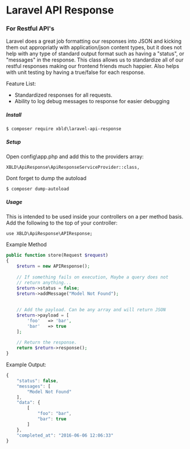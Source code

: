 # Laravel API Response
### For Restful API's

Laravel does a great job formatting our responses into JSON and kicking them out appropriatly with application/json content types, but it does not help with any type of standard output format such as having a "status", or "messages" in the response. This class allows us to standardize all of our restful responses making our frontend friends much happier. Also helps with unit testing by having a true/false for each response.

Feature List:

 * Standardized responses for all requests.
 * Ability to log debug messages to response for easier debugging


##### Install
````
$ composer require xbld\laravel-api-response
````

##### Setup
Open config\app.php and add this to the providers array:
````
XBLD\ApiResponse\ApiResponseServiceProvider::class,
````
Dont forget to dump the autoload
````
$ composer dump-autoload
````

##### Usage

This is intended to be used inside your controllers on a per method basis. Add the following to the top of your controller:
````
use XBLD\ApiResponse\APIResponse;
````

Example Method
````php
public function store(Request $request)
{
	$return = new APIResponse();
    
    // If something fails on execution, Maybe a query does not
    // return anything...
    $return->status = false;
    $return->addMessage("Model Not Found");
    
    
    // Add the payload. Can be any array and will return JSON
    $return->payload = [
    	'foo'	=> 'bar',
        'bar'	=> true
    ];
    
    // Return the response.
    return $return->response();
}
````

Example Output:
````javascript
{
	"status": false,
    "messages": [
    	"Model Not Found"
    ],
    "data": {
    	[
        	"foo": "bar",
            "bar": true
        ]
    },
    "completed_at": "2016-06-06 12:06:33"
}
````
